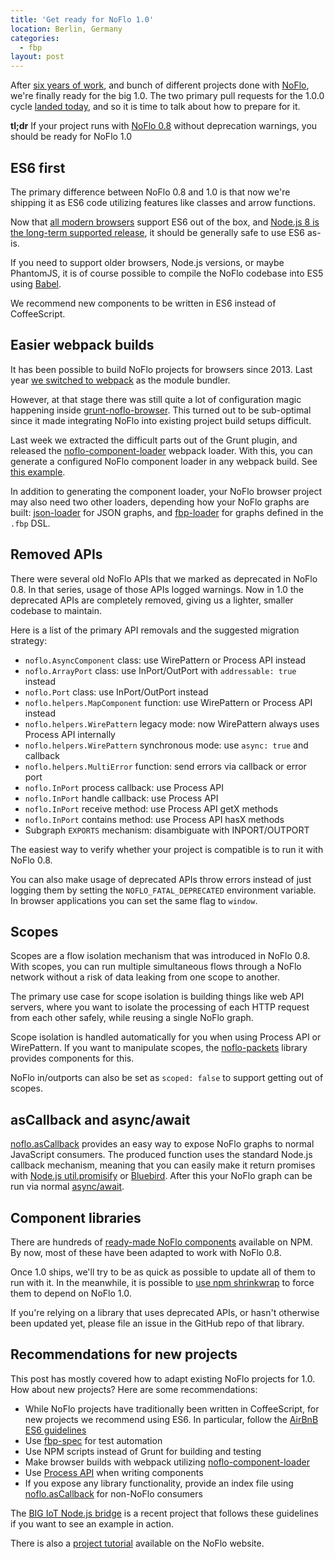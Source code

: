 ```yaml
---
title: 'Get ready for NoFlo 1.0'
location: Berlin, Germany
categories:
  - fbp
layout: post
---
```

After [six years of work](/blog/noflo-six-years/), and bunch of different projects done with [NoFlo](https://noflojs.org), we're finally ready for the big 1.0. The two primary pull requests for the 1.0.0 cycle [landed today](https://github.com/noflo/noflo/blob/master/CHANGES.md#100-beta1-git-master), and so it is time to talk about how to prepare for it.

**tl;dr** If your project runs with [NoFlo 0.8](/blog/noflo-0-8/) without deprecation warnings, you should be ready for NoFlo 1.0

## ES6 first

The primary difference between NoFlo 0.8 and 1.0 is that now we're shipping it as ES6 code utilizing features like classes and arrow functions.

Now that [all modern browsers](https://kangax.github.io/compat-table/es6/) support ES6 out of the box, and [Node.js 8 is the long-term supported release](https://medium.com/the-node-js-collection/news-node-js-8-moves-into-long-term-support-and-node-js-9-becomes-the-new-current-release-line-74cf754a10a0), it should be generally safe to use ES6 as-is.

If you need to support older browsers, Node.js versions, or maybe PhantomJS, it is of course possible to compile the NoFlo codebase into ES5 using [Babel](https://babeljs.io/).

We recommend new components to be written in ES6 instead of CoffeeScript.

## Easier webpack builds

It has been possible to build NoFlo projects for browsers since 2013. Last year [we switched to webpack](/blog/noflo-webpack/) as the module bundler.

However, at that stage there was still quite a lot of configuration magic happening inside [grunt-noflo-browser](https://github.com/noflo/grunt-noflo-browser). This turned out to be sub-optimal since it made integrating NoFlo into existing project build setups difficult.

Last week we extracted the difficult parts out of the Grunt plugin, and released the [noflo-component-loader](https://github.com/noflo/noflo-component-loader) webpack loader. With this, you can generate a configured NoFlo component loader in any webpack build. See [this example](https://github.com/noflo/noflo-component-loader/tree/master/example).

In addition to generating the component loader, your NoFlo browser project may also need two other loaders, depending how your NoFlo graphs are built: [json-loader](https://www.npmjs.com/package/json-loader) for JSON graphs, and [fbp-loader](https://www.npmjs.com/package/fbp-loader) for graphs defined in the `.fbp` DSL.

## Removed APIs

There were several old NoFlo APIs that we marked as deprecated in NoFlo 0.8. In that series, usage of those APIs logged warnings. Now in 1.0 the deprecated APIs are completely removed, giving us a lighter, smaller codebase to maintain.

Here is a list of the primary API removals and the suggested migration strategy:

- `noflo.AsyncComponent` class: use WirePattern or Process API instead
- `noflo.ArrayPort` class: use InPort/OutPort with `addressable: true` instead
- `noflo.Port` class: use InPort/OutPort instead
- `noflo.helpers.MapComponent` function: use WirePattern or Process API instead
- `noflo.helpers.WirePattern` legacy mode: now WirePattern always uses Process API internally
- `noflo.helpers.WirePattern` synchronous mode: use `async: true` and callback
- `noflo.helpers.MultiError` function: send errors via callback or error port
- `noflo.InPort` process callback: use Process API
- `noflo.InPort` handle callback: use Process API
- `noflo.InPort` receive method: use Process API getX methods
- `noflo.InPort` contains method: use Process API hasX methods
- Subgraph `EXPORTS` mechanism: disambiguate with INPORT/OUTPORT

The easiest way to verify whether your project is compatible is to run it with NoFlo 0.8.

You can also make usage of deprecated APIs throw errors instead of just logging them by setting the `NOFLO_FATAL_DEPRECATED` environment variable. In browser applications you can set the same flag to `window`.

## Scopes

Scopes are a flow isolation mechanism that was introduced in NoFlo 0.8. With scopes, you can run multiple simultaneous flows through a NoFlo network without a risk of data leaking from one scope to another.

The primary use case for scope isolation is building things like web API servers, where you want to isolate the processing of each HTTP request from each other safely, while reusing a single NoFlo graph.

Scope isolation is handled automatically for you when using Process API or WirePattern. If you want to manipulate scopes, the [noflo-packets](https://github.com/noflo/noflo-packets) library provides components for this.

NoFlo in/outports can also be set as `scoped: false` to support getting out of scopes.

## asCallback and async/await

[noflo.asCallback](/blog/ascallback/) provides an easy way to expose NoFlo graphs to normal JavaScript consumers. The produced function uses the standard Node.js callback mechanism, meaning that you can easily make it return promises with [Node.js util.promisify](http://2ality.com/2017/05/util-promisify.html) or [Bluebird](http://bluebirdjs.com/docs/api/promisification.html). After this your NoFlo graph can be run via normal [async/await](https://developer.mozilla.org/en-US/docs/Web/JavaScript/Reference/Statements/async_function).

## Component libraries

There are hundreds of [ready-made NoFlo components](https://www.npmjs.com/browse/keyword/noflo) available on NPM. By now, most of these have been adapted to work with NoFlo 0.8.

Once 1.0 ships, we'll try to be as quick as possible to update all of them to run with it. In the meanwhile, it is possible to [use npm shrinkwrap](http://blog.kodigy.com/post/noflo_08_npm_shrinkwrap/) to force them to depend on NoFlo 1.0.

If you're relying on a library that uses deprecated APIs, or hasn't otherwise been updated yet, please file an issue in the GitHub repo of that library.

## Recommendations for new projects

This post has mostly covered how to adapt existing NoFlo projects for 1.0. How about new projects? Here are some recommendations:

* While NoFlo projects have traditionally been written in CoffeeScript, for new projects we recommend using ES6. In particular, follow the [AirBnB ES6 guidelines](https://github.com/airbnb/javascript)
* Use [fbp-spec](https://github.com/flowbased/fbp-spec) for test automation
* Use NPM scripts instead of Grunt for building and testing
* Make browser builds with webpack utilizing [noflo-component-loader](https://www.npmjs.com/package/noflo-component-loader)
* Use [Process API](https://noflojs.org/documentation/components/) when writing components
* If you expose any library functionality, provide an index file using [noflo.asCallback](/blog/ascallback/) for non-NoFlo consumers

The [BIG IoT Node.js bridge](https://github.com/flowhub/bigiot-bridge) is a recent project that follows these guidelines if you want to see an example in action.

There is also a [project tutorial](https://noflojs.org/tutorials/canadianness/) available on the NoFlo website.
